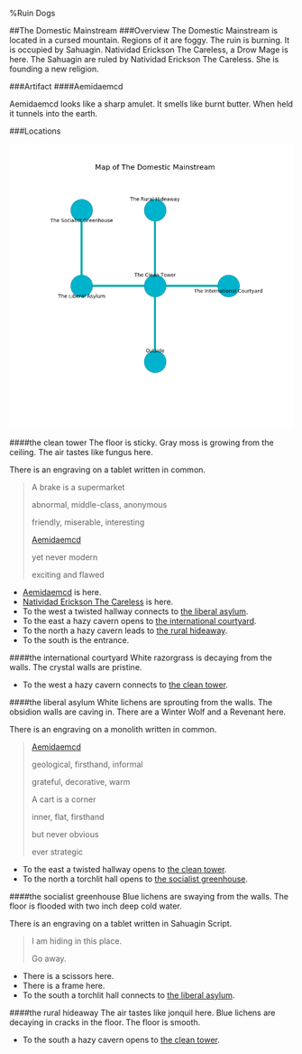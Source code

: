 %Ruin Dogs

##The Domestic Mainstream
###Overview
The Domestic Mainstream is located in a cursed mountain. Regions of it are foggy. The ruin is burning. It is occupied by Sahuagin. <a name="Natividad-Erickson-The-Careless"></a>Natividad Erickson The Careless, a Drow Mage is here. The Sahuagin are ruled by Natividad Erickson The Careless. She  is founding a new religion. 



###Artifact
####<a name="Aemidaemcd"></a>Aemidaemcd


Aemidaemcd looks like a sharp amulet. It smells like burnt butter. When held it tunnels into the earth. 





###Locations


![](../v2/images/The-Domestic-Mainstream.png)

####<a name="the-clean-tower"></a>the clean tower
The floor is sticky. Gray moss is growing from the ceiling. The air tastes like fungus here. 

There is an engraving on a tablet written in common. 

> A brake is a supermarket
>
> abnormal, middle-class, anonymous
>
> friendly, miserable, interesting
>
> [Aemidaemcd](#Aemidaemcd)
>
> yet never modern
>
> exciting and flawed
>


* [Aemidaemcd](#Aemidaemcd) is here.
* [Natividad Erickson The Careless](#Natividad-Erickson-The-Careless) is here.
* To the west a twisted hallway connects to [the liberal asylum](#the-liberal-asylum).
* To the east a hazy cavern opens to [the international courtyard](#the-international-courtyard).
* To the north a hazy cavern leads to [the rural hideaway](#the-rural-hideaway).
* To the south is the entrance.


####<a name="the-international-courtyard"></a>the international courtyard
White razorgrass is decaying from the walls. The crystal walls are pristine. 



* To the west a hazy cavern connects to [the clean tower](#the-clean-tower).


####<a name="the-liberal-asylum"></a>the liberal asylum
White lichens are sprouting from the walls. The obsidion walls are caving in. There are a Winter Wolf and a Revenant here. 

There is an engraving on a monolith written in common. 

> [Aemidaemcd](#Aemidaemcd)
>
> geological, firsthand, informal
>
> grateful, decorative, warm
>
> A cart is a corner
>
> inner, flat, firsthand
>
> but never obvious
>
> ever strategic
>


* To the east a twisted hallway opens to [the clean tower](#the-clean-tower).
* To the north a torchlit hall opens to [the socialist greenhouse](#the-socialist-greenhouse).


####<a name="the-socialist-greenhouse"></a>the socialist greenhouse
Blue lichens are swaying from the walls. The floor is flooded with two inch deep cold water. 

There is an engraving on a tablet written in Sahuagin Script. 

> I am hiding in this place.
>
> Go away.
>


* There is a scissors here.
* There is a frame here.
* To the south a torchlit hall connects to [the liberal asylum](#the-liberal-asylum).


####<a name="the-rural-hideaway"></a>the rural hideaway
The air tastes like jonquil here. Blue lichens are decaying in cracks in the floor. The floor is smooth. 



* To the south a hazy cavern opens to [the clean tower](#the-clean-tower).


